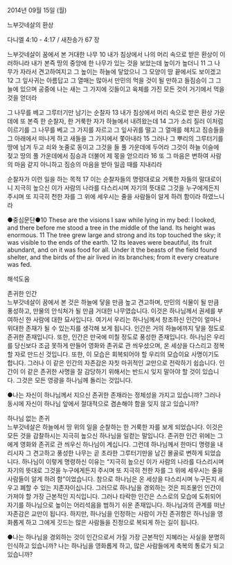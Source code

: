 2014년 09월 15일 (월)

느부갓네살의 환상



다니엘 4:10 - 4:17 / 새찬송가 67 장


느부갓네살이 꿈에서 본 거대한 나무
10 내가 침상에서 나의 머리 속으로 받은 환상이 이러하니라 내가 본즉 땅의 중앙에 한 나무가 있는 것을 보았는데 높이가 높더니 11 그 나무가 자라서 견고하여지고 그 높이는 하늘에 닿았으니 그 모양이 땅 끝에서도 보이겠고 12 그 잎사귀는 아름답고 그 열매는 많아서 만민의 먹을 것이 될 만하고 들짐승이 그 그늘에 있으며 공중에 나는 새는 그 가지에 깃들이고 육체를 가진 모든 것이 거기에서 먹을 것을 얻더라

그 나무를 베고 그루터기만 남기는 순찰자
13 내가 침상에서 머리 속으로 받은 환상 가운데에 또 본즉 한 순찰자, 한 거룩한 자가 하늘에서 내려왔는데 14 그가 소리 질러 이처럼 이르기를 그 나무를 베고 그 가지를 자르고 그 잎사귀를 떨고 그 열매를 헤치고 짐승들을 그 아래에서 떠나게 하고 새들을 그 가지에서 쫓아내라 15 그러나 그 뿌리의 그루터기를 땅에 남겨 두고 쇠와 놋줄로 동이고 그것을 들 풀 가운데에 두어라 그것이 하늘 이슬에 젖고 땅의 풀 가운데에서 짐승과 더불어 제 몫을 얻으리라 16 또 그 마음은 변하여 사람의 마음 같지 아니하고 짐승의 마음을 받아 일곱 때를 지내리라 

순찰자가 이런 일을 하는 목적
17 이는 순찰자들의 명령대로요 거룩한 자들의 말대로이니 지극히 높으신 이가 사람의 나라를 다스리시며 자기의 뜻대로 그것을 누구에게든지 주시며 또 지극히 천한 자를 그 위에 세우시는 줄을 사람들이 알게 하려 함이라 하였느니라  

●중심문단●10 These are the visions I saw while lying in my bed: I looked, and there before me stood a tree in the middle of the land. Its height was enormous. 11 The tree grew large and strong and its top touched the sky; it was visible to the ends of the earth. 12 Its leaves were beautiful, its fruit abundant, and on it was food for all. Under it the beasts of the field found shelter, and the birds of the air lived in its branches; from it every creature was fed.

해석도움





존귀한 인간  
느부갓네살이 꿈에서 본 것은 하늘에 닿을 만큼 높고 견고하며, 만민의 식물이 될 만큼 풍성하고, 만물의 안식처가 될 만큼 거대한 나무였습니다. 이것은 하나님께서 권세를 부여하신 한 사람에 대한 묘사입니다. 여기서 우리는 하나님께서 창조하신 인간이 얼마나 위대한 존재가 될 수 있는지를 생각해 보게 됩니다. 인간은 거의 하늘에까지 닿을 정도로 존귀한 존재입니다. 또한, 인간은 만국에 미칠 정도로 풍성한 존재입니다. 하나님은 우리를 당신보다 조금 못하게 만들어 영화와 존귀로 관 씌우셨으며, 온 세상을 다스리고 정복할 자로 만드신 것입니다. 또한, 이 모습은 회복되어야 할 우리의 모습이요 사명이기도 합니다. 그러나 이 같은 인간의 자존감은 자칫 마귀적인 교만으로 전락하기 쉽습니다. 인간이 이 같은 존귀한 사명을 잘 감당하기 위해서는 반드시 잊지 말아야 할 것이 있습니다. 그것은 모든 영광을 하나님께 돌리는 것입니다.

●나는 자신이 하나님께서 지으신 존귀한 존재라는 정체성을 가지고 있습니까? 그러나 동시에 자신이 하나님 앞에서 절대적으로 겸손해야 함을 잊지 않고 있습니까?

하나님 없는 존귀  
느부갓네살은 하늘에서 땅 위의 일을 순찰하는 한 거룩한 자를 보게 되었습니다. 이것은 모든 것을 감찰하시는 지극히 높으신 하나님을 일컫는 말입니다. 존귀한 인간 위에는 그에게 영화와 존귀로 관 씌우신 하나님이 계십니다. 그런데 하나님께서 한마디 명령을 내리시자 그 견고하고 풍성한 나무는 곧 초라한 그루터기만을 남긴 몰골로 변하게 되었습니다. 하나님이 이렇게 명령하신 이유는 “지극히 높으신 이가 사람의 나라를 다스리시며 자기의 뜻대로 그것을 누구에게든지 주시며 또 지극히 천한 자를 그 위에 세우시는 줄을 사람들이 알게 하려 함”이었습니다. 참으로 하나님은 온 세상을 다스리시며 누구든지 세우고 폐할 수 있는 지존자이십니다. 그러므로 하나님을 경외하는 것은 피조물인 인간이 가져야 할 가장 근본적인 지식입니다. 그러나 타락한 인간은 스스로의 모습에 도취되어 자기를 하나님으로 높이는 어리석음을 범하기 쉬운 존재입니다. 하나님과의 관계를 떠난 자존감은 교만이 됩니다. 하지만, 하나님을 인정하는 사람이 가진 존귀함은 하나님을 영화롭게 하고 그에게 깃드는 많은 사람들을 진정으로 복되게 하는 길이 됩니다.

●나는 하나님을 경외하는 것이 인간으로서 가질 가장 근본적인 지혜라는 사실을 분명히 인식하고 있습니까? 나는 하나님을 영화롭게 하고, 많은 사람들에게 축복의 통로가 되고 있습니까?